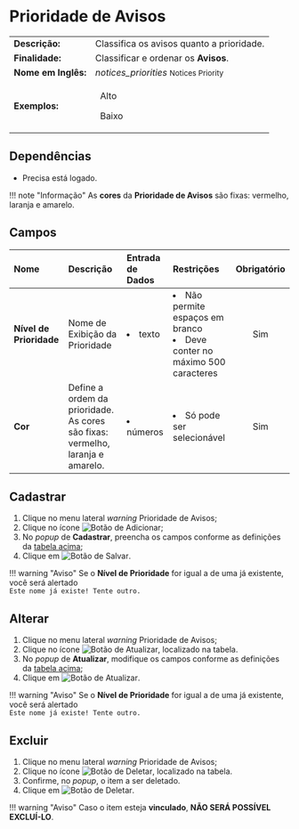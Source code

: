 # Prioridade de Avisos

| | |
|-|-|
|**Descrição:**| Classifica os avisos quanto a prioridade. |
|**Finalidade:**| Classificar e ordenar os **Avisos**. |
|**Nome em Inglês:**|_notices_priorities_ <small>Notices Priority</small>|
|**Exemplos:**|<p><span class="badge badge-pill badge-danger">&nbsp;</span> Alto</p><p><span class="badge badge-pill badge-warning">&nbsp;</span> Baixo</p>|

## Dependências

* Precisa está logado.

!!! note "Informação"
    As **cores** da **Prioridade de Avisos** são fixas: vermelho, laranja e amarelo.

## Campos

Nome|Descrição|Entrada de Dados|Restrições|Obrigatório|
:---|:--------|:---|:---|:---------:
**Nível de Prioridade**|Nome de Exibição da Prioridade|<li>texto</li>|<li>Não permite espaços em branco</li><li>Deve conter no máximo 500 caracteres</li>|<span class="badge badge-pill badge-success">Sim</span>
**Cor**|Define a ordem da prioridade. As cores são fixas: vermelho, laranja e amarelo.|<li>números</li>|<li>Só pode ser selecionável</li>|<span class="badge badge-pill badge-success">Sim</span>


## Cadastrar

1. Clique no menu lateral <span class="btn-panel"><i class="material-icons">warning</i> Prioridade de Avisos</span>;
2. Clique no ícone ![Botão de Adicionar](/assets/images/button_add.png);
3. No _popup_ de **Cadastrar**, preencha os campos conforme as definições da <a href="#campos">tabela acima</a>;
4. Clique em ![Botão de Salvar](/assets/images/button_save.png).

!!! warning "Aviso"
    Se o **Nível de Prioridade** for igual a de uma já existente, você será alertado  
    `Este nome já existe! Tente outro.`

## Alterar

1. Clique no menu lateral <span class="btn-panel"><i class="material-icons">warning</i> Prioridade de Avisos</span>;
2. Clique no ícone ![Botão de Atualizar](/assets/images/button_update.png), localizado na tabela.
3. No _popup_ de **Atualizar**, modifique os campos conforme as definições da <a href="#campos">tabela acima</a>;
4. Clique em ![Botão de Atualizar](/assets/images/button_update_large.png).

!!! warning "Aviso"
    Se o **Nível de Prioridade** for igual a de uma já existente, você será alertado  
    `Este nome já existe! Tente outro.`

## Excluir

1. Clique no menu lateral <span class="btn-panel"><i class="material-icons">warning</i> Prioridade de Avisos</span>;
2. Clique no ícone ![Botão de Deletar](/assets/images/button_delete.png), localizado na tabela.
3. Confirme, no _popup_, o item a ser deletado.
4. Clique em ![Botão de Deletar](/assets/images/button_delete_large.png).

!!! warning "Aviso"
    Caso o item esteja **vinculado**, **NÃO SERÁ POSSÍVEL EXCLUÍ-LO**.
